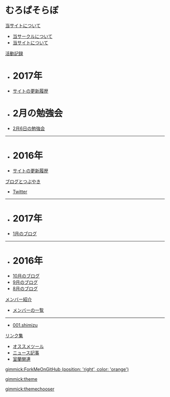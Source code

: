 # むろぱそらぼ

[当サイトについて]()

  * [当サークルについて](md/about/circle.md)
  * [当サイトについて](md/about/site.md)


[活動記録]()

  * # 2017年
  * [サイトの更新履歴](md/sitelog/2017.md)
  * # 2月の勉強会
  * [2月6日の勉強会](md/sitelog/2017/02/2017-02-06.md)
  - - - -
  * # 2016年
  * [サイトの更新履歴](md/sitelog/2016.md)


[ブログとつぶやき]()

  * [Twitter](https://twitter.com/muropclab2016)
  - - - -
  * # 2017年
  * [1月のブログ](md/blog/2017/2017-01.md)
  - - - -
  * # 2016年
  * [10月のブログ](md/blog/2016/2016-10.md)
  * [9月のブログ](md/blog/2016/2016-09.md)
  * [8月のブログ](md/blog/2016/2016-08.md)


[メンバー紹介]()

  * [メンバーの一覧](md/member/memberlist.md)
  - - - -
  * [001.shimizu](md/member/001.shimizu.md)


[リンク集]()

  * [オススメツール](md/links/tools.md)
  * [ニュース記事](md/links/news.md)
  * [室蘭関連](md/links/muroran.md)


<!-- color is one of [ 'red', 'darkblue', 'green', 'orange', 'white', 'gray' ] -->
[gimmick:ForkMeOnGitHub (position: 'right', color: 'orange') ](https://github.com/muropclab)

<!-- 'bootstrap','amelia','cerulean','cosmo','cyborg','flatly','journal','readable','simplex','slate','spacelab','united','yeti' -->
[gimmick:theme](readable)
<!-- [gimmick:theme (inverse: true)](readable) -->

[gimmick:themechooser](テーマを変える)
